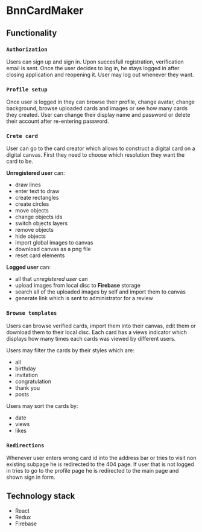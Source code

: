 # BnnCardMaker

## Functionality

### `Authorization`

Users can sign up and sign in. Upon succesfull registration, verification email is sent.
Once the user decides to log in, he stays logged in after closing application and reopening it. User may log out whenever they want.

### `Profile setup`

Once user is logged in they can browse their profile, change avatar, change background, browse uploaded cards and images or see how many cards they created.
User can change their display name and password or delete their account after re-entering password.

### `Crete card`

User can go to the card creator which allows to construct a digital card on a digital canvas.
First they need to choose which resolution they want the card to be.

**Unregistered user** can:

- draw lines
- enter text to draw
- create rectangles
- create circles
- move objects
- change objects ids
- switch objects layers
- remove objects
- hide objects
- import global images to canvas
- download canvas as a png file
- reset card elements

**Logged user** can:

- all that _unregistered user_ can
- upload images from local disc to **Firebase** storage
- search all of the uploaded images by self and import them to canvas
- generate link which is sent to administrator for a review

### `Browse templates`

Users can browse verified cards, import them into their canvas, edit them or download them to their local disc.
Each card has a views indicator which displays how many times each cards was viewed by different users.

Users may filter the cards by their styles which are:

- all
- birthday
- invitation
- congratulation
- thank you
- posts

Users may sort the cards by:

- date
- views
- likes

### `Redirections`

Whenever user enters wrong card id into the address bar or tries to visit non existing subpage he is redirected to the 404 page.
If user that is not logged in tries to go to the profile page he is redirected to the main page and shown sign in form.

## Technology stack

- React
- Redux
- Firebase
